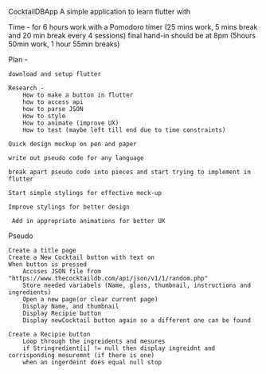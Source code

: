 CocktailDBApp
A simple application to learn flutter with

Time -
for 6 hours work with a Pomodoro timer (25 mins work, 5 mins break and 20 min break every 4 sessions)
final hand-in should be at 8pm (5hours 50min work, 1 hour 55min breaks)

Plan -

	download and setup flutter

	Research -
		How to make a button in flutter
		how to access api
		how to parse JSON
		How to style
		How to animate (improve UX)
		How to test (maybe left till end due to time constraints)

	Quick design mockup on pen and paper

	write out pseudo code for any language

	break apart pseudo code into pieces and start trying to implement in flutter

	Start simple stylings for effective mock-up

	Improve stylings for better design
	
	 Add in appropriate animations for better UX

Pseudo

	Create a title page
	Create a New Cocktail button with text on
	When button is pressed
		Accsses JSON file from "https://www.thecocktaildb.com/api/json/v1/1/random.php"
		Store needed variabels (Name, glass, thumbnail, instructions and ingredients)
		Open a new page(or clear current page)
		Display Name, and thumbnail 
		Display Recipie button
		Display newCocktail button again so a different one can be found

	Create a Recipie button
		Loop through the ingreidents and mesures
		if Stringredient[i] != null then display ingreidnt and corrisponding mesuremnt (if there is one) 
		when an ingerdeint does equal null stop
		 
		
